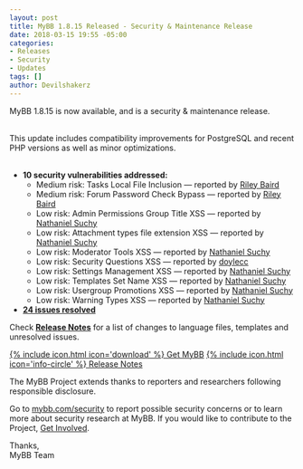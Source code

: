 ```yaml
---
layout: post
title: MyBB 1.8.15 Released - Security & Maintenance Release
date: 2018-03-15 19:55 -05:00
categories:
- Releases
- Security
- Updates
tags: []
author: Devilshakerz
---
```


MyBB 1.8.15 is now available, and is a security &amp; maintenance release.<br><br>

This update includes compatibility improvements for PostgreSQL and recent PHP versions as well as minor optimizations.<br><br>

- **10 security vulnerabilities addressed:**
  - Medium risk: Tasks Local File Inclusion &mdash; reported by [Riley Baird](http://www.batterystapl.es/2018/03/local-file-inclusion-and-reading.html)
  - Medium risk: Forum Password Check Bypass &mdash; reported by [Riley Baird](http://www.batterystapl.es/2018/03/local-file-inclusion-and-reading.html)
  - Low risk: Admin Permissions Group Title XSS &mdash; reported by [Nathaniel Suchy](https://github.com/nsuchy)
  - Low risk: Attachment types file extension XSS &mdash; reported by [Nathaniel Suchy](https://github.com/nsuchy)
  - Low risk: Moderator Tools XSS &mdash; reported by [Nathaniel Suchy](https://github.com/nsuchy)
  - Low risk: Security Questions XSS &mdash; reported by [doylecc](https://community.mybb.com/user-14694.html)
  - Low risk: Settings Management XSS &mdash; reported by [Nathaniel Suchy](https://github.com/nsuchy)
  - Low risk: Templates Set Name XSS &mdash; reported by [Nathaniel Suchy](https://github.com/nsuchy)
  - Low risk: Usergroup Promotions XSS &mdash; reported by [Nathaniel Suchy](https://github.com/nsuchy)
  - Low risk: Warning Types XSS &mdash; reported by [Nathaniel Suchy](https://github.com/nsuchy)
 - **[24 issues resolved](https://github.com/mybb/mybb/issues?q=is%3Aissue%20is%3Aclosed%20label%3As%3Afixed%20milestone%3A1.8.15)**

Check **[Release Notes](https://mybb.com/versions/1.8.15/)** for a list of changes to language files, templates and unresolved issues.

<a href="https://mybb.com/download" class="button button--medium">{% include icon.html icon='download' %} Get MyBB</a> <a href="https://mybb.com/versions/1.8.15/" class="button button--medium button--secondary">{% include icon.html icon='info-circle' %} Release Notes</a>

The MyBB Project extends thanks to reporters and researchers following responsible disclosure.

Go to [mybb.com/security](https://mybb.com/get-involved/security/) to report possible security concerns or to learn more about security research at MyBB. If you would like to contribute to the Project, [Get Involved](https://mybb.com/get-involved/).

Thanks,<br>
MyBB Team
